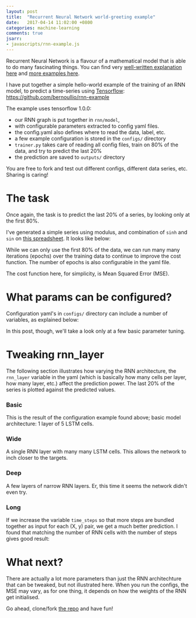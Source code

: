 ```yaml
---
layout: post
title:  "Recurrent Neural Network world-greeting example"
date:   2017-04-14 11:02:00 +0800
categories: machine-learning
comments: true
jsarr:
- javascripts/rnn-example.js
---
```


Recurrent Neural Network is a flavour of a mathematical model that is able to do many fascinating things.
You can find very [well-written explanation here](http://colah.github.io/posts/2015-08-Understanding-LSTMs/) and [more examples here](http://karpathy.github.io/2015/05/21/rnn-effectiveness/).

I have put together a simple hello-world example of the training of an RNN model, to predict a time-series using [Tensorflow](https://www.tensorflow.org/): https://github.com/bernoullio/rnn-example

The example uses tensorflow 1.0.0:

  - our RNN graph is put together in `rnn/model`,
  - with configurable parameters extracted to config yaml files.
  - the config.yaml also defines where to read the data, label, etc.
  - a few example configuration is stored in the `configs/` directory
  - `trainer.py` takes care of reading all config files, train on 80% of the data, and try to predict the last 20%
  - the prediction are saved to `outputs/` directory

You are free to fork and test out different configs, different data series, etc. Sharing is caring!

# The task

Once again, the task is to predict the last 20% of a series, by looking only at the first 80%.

I've generated a simple series using modulus, and combination of `sinh` and `sin` on [this spreadsheet](https://docs.google.com/spreadsheets/d/1fdEMbqGCLJ-GPJFswbDRCzVIP4oMT-1GwL4v2UwftPM/edit?usp=sharing). It looks like below:

<div id="series"></div>

While we can only use the first 80% of the data, we can run many many iterations (epochs) over the training data to continue to improve the cost function. The number of epochs is also configurable in the yaml file.

The cost function here, for simplicity, is Mean Squared Error (MSE).

# What params can be configured?

Configuration yaml's in `configs/` directory can include a number of variables, as explained below:

<script src="http://gist-it.appspot.com/https://github.com/bernoullio/rnn-example/blob/master/configs/base.yaml"></script>

In this post, though, we'll take a look only at a few basic parameter tuning.

# Tweaking **rnn_layer**

The following section illustrates how varying the RNN architecture, the `rnn_layer` variable in the yaml (which is basically how many cells per layer, how many layer, etc.) affect the prediction power. The last 20% of the series is plotted against the predicted values.

### Basic
This is the result of the configuration example found above; basic model architecture: 1 layer of 5 LSTM cells.

<div id="base_graph"></div>

### Wide
A single RNN layer with many many LSTM cells. This allows the network to inch closer to the targets.

<script src="http://gist-it.appspot.com/https://github.com/bernoullio/rnn-example/blob/master/configs/wide.yaml"></script>
<div id="wide_graph"></div>

### Deep
A few layers of narrow RNN layers. Er, this time it seems the network didn't even try.
<script src="http://gist-it.appspot.com/https://github.com/bernoullio/rnn-example/blob/master/configs/deep.yaml"></script>
<div id="deep_graph"></div>

### Long
If we increase the variable `time_steps` so that more steps are bundled together as input for each (X, y) pair, we get a much better prediction. I found that matching the number of RNN cells with the number of steps gives good result:
<script src="http://gist-it.appspot.com/https://github.com/bernoullio/rnn-example/blob/master/configs/long.yaml"></script>
<div id="long_graph"></div>

# What next?
There are actually a lot more parameters than just the RNN architechture that can be tweaked, but not illustrated here.
When you run the configs, the MSE may vary, as for one thing, it depends on how the weights of the RNN get initialised.

Go ahead, clone/fork [the repo](https://github.com/bernoullio/rnn-example) and have fun!
